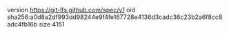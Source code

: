 version https://git-lfs.github.com/spec/v1
oid sha256:a0d8a2df993dd98244e9f4fe167728e4136d3cadc36c23b2a6f8cc8adc4fb16b
size 4151
